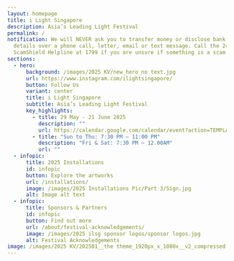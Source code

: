 ```yaml
---
layout: homepage
title: i Light Singapore
description: Asia’s Leading Light Festival
permalink: /
notification: We will NEVER ask you to transfer money or disclose bank log-in
  details over a phone call, letter, email or text message. Call the 24/7
  ScamShield Helpline at 1799 if you are unsure if something is a scam.
sections:
  - hero:
      background: /images/2025 KV/new_hero_no text.jpg
      url: https://www.instagram.com/ilightsingapore/
      button: Follow Us
      variant: center
      title: i Light Singapore
      subtitle: Asia’s Leading Light Festival
      key_highlights:
        - title: 29 May - 21 June 2025
          description: ""
          url: https://calendar.google.com/calendar/event?action=TEMPLATE&tmeid=MXZwaDlnOW1kdWltMW9vdTBsdm9qaHFqMmYgaWxpZ2h0bWFyaW5hYmF5QG0&tmsrc=ilightmarinabay%40gmail.com
        - title: "Sun to Thu: 7:30 PM – 11:00 PM"
          description: "Fri & Sat: 7:30 PM – 12.00AM"
          url: ""
  - infopic:
      title: 2025 Installations
      id: infopic
      button: Explore the artworks
      url: /installations/
      image: /images/2025 Installations Pic/Part 3/Sign.jpg
      alt: Image alt text
  - infopic:
      title: Sponsors & Partners
      id: infopic
      button: Find out more
      url: /about/festival-acknowledgements/
      image: /images/2025 ilsg sponsor logos/sponsor logos.jpg
      alt: Festival Acknowledgements
image: /images/2025 KV/202501__the theme_1920px_x_1080x__v2_compressed.jpg
---
```

